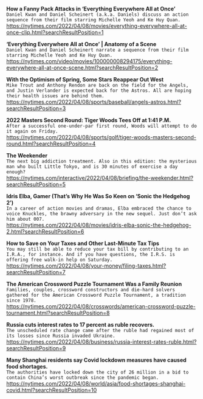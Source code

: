 **How a Fanny Pack Attacks in ‘Everything Everywhere All at Once’**\
`Daniel Kwan and Daniel Scheinert (a.k.a. Daniels) discuss an action sequence from their film starring Michelle Yeoh and Ke Huy Quan.`\
https://nytimes.com/2022/04/08/movies/everything-everywhere-all-at-once-clip.html?searchResultPosition=1

**‘Everything Everywhere All at Once’ | Anatomy of a Scene**\
`Daniel Kwan and Daniel Scheinert narrate a sequence from their film starring Michelle Yeoh and Ke Huy Quan.`\
https://nytimes.com/video/movies/100000008294175/everything-everywhere-all-at-once-scene.html?searchResultPosition=2

**With the Optimism of Spring, Some Stars Reappear Out West**\
`Mike Trout and Anthony Rendon are back on the field for the Angels, and Justin Verlander is expected back for the Astros. All are hoping their health issues are behind them.`\
https://nytimes.com/2022/04/08/sports/baseball/angels-astros.html?searchResultPosition=3

**2022 Masters Second Round: Tiger Woods Tees Off at 1:41 P.M.**\
`After a successful one-under-par first round, Woods will attempt to do it again on Friday.`\
https://nytimes.com/2022/04/08/sports/golf/tiger-woods-masters-second-round.html?searchResultPosition=4

**The Weekender**\
`The next big addiction treatment. Also in this edition: the mysterious man who built Little Tokyo, and is 30 minutes of exercise a day enough?`\
https://nytimes.com/interactive/2022/04/08/briefing/the-weekender.html?searchResultPosition=5

**Idris Elba, Gamer (That’s Why He Was So Keen on ‘Sonic the Hedgehog 2’)**\
`In a career of action movies and dramas, Elba embraced the chance to voice Knuckles, the brawny adversary in the new sequel. Just don’t ask him about 007.`\
https://nytimes.com/2022/04/08/movies/idris-elba-sonic-the-hedgehog-2.html?searchResultPosition=6

**How to Save on Your Taxes and Other Last-Minute Tax Tips**\
`You may still be able to reduce your tax bill by contributing to an I.R.A., for instance. And if you have questions, the I.R.S. is offering free walk-in help on Saturday.`\
https://nytimes.com/2022/04/08/your-money/filing-taxes.html?searchResultPosition=7

**The American Crossword Puzzle Tournament Was a Family Reunion**\
`Families, couples, crossword constructors and die-hard solvers gathered for the American Crossword Puzzle Tournament, a tradition since 1978.`\
https://nytimes.com/2022/04/08/crosswords/american-crossword-puzzle-tournament.html?searchResultPosition=8

**Russia cuts interest rates to 17 percent as ruble recovers.**\
`The unscheduled rate change came after the ruble had regained most of its losses since Russia invaded Ukraine.`\
https://nytimes.com/2022/04/08/business/russia-interest-rates-ruble.html?searchResultPosition=9

**Many Shanghai residents say Covid lockdown measures have caused food shortages.**\
`The authorities have locked down the city of 26 million in a bid to contain China’s worst outbreak since the pandemic began.`\
https://nytimes.com/2022/04/08/world/asia/food-shortages-shanghai-covid.html?searchResultPosition=10

